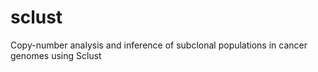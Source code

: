 # sclust
Copy-number analysis and inference of subclonal populations in cancer genomes using Sclust
